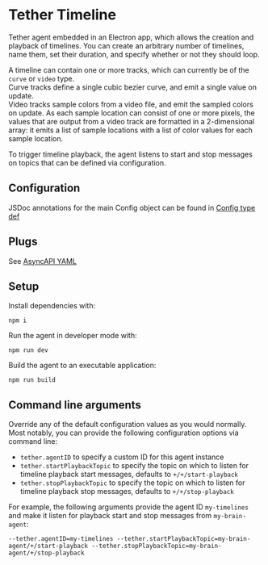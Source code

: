 # Tether Timeline
Tether agent embedded in an Electron app, which allows the creation and playback of timelines. You can create an arbitrary number of timelines, name them, set their duration, and specify whether or not they should loop.  
  
A timeline can contain one or more tracks, which can currently be of the `curve` or `video` type.  
Curve tracks define a single cubic bezier curve, and emit a single value on update.  
Video tracks sample colors from a video file, and emit the sampled colors on update. As each sample location can consist of one or more pixels, the values that are output from a video track are formatted in a 2-dimensional array: it emits a list of sample locations with a list of color values for each sample location.  
  
To trigger timeline playback, the agent listens to start and stop messages on topics that can be defined via configuration.

## Configuration
JSDoc annotations for the main Config object can be found in [Config type def](./electron/main/types.ts)

## Plugs
See [AsyncAPI YAML](./tether.yml)

## Setup
Install dependencies with:
```
npm i
```
Run the agent in developer mode with:
```
npm run dev
```
Build the agent to an executable application:
```
npm run build
```

## Command line arguments
Override any of the default configuration values as you would normally.  
Most notably, you can provide the following configuration options via command line:
- `tether.agentID` to specify a custom ID for this agent instance
- `tether.startPlaybackTopic` to specify the topic on which to listen for timeline playback start messages, defaults to `+/+/start-playback`
- `tether.stopPlaybackTopic` to specify the topic on which to listen for timeline playback stop messages, defaults to `+/+/stop-playback`
  
For example, the following arguments provide the agent ID `my-timelines` and make it listen for playback start and stop messages from `my-brain-agent`:
```
--tether.agentID=my-timelines --tether.startPlaybackTopic=my-brain-agent/+/start-playback --tether.stopPlaybackTopic=my-brain-agent/+/stop-playback
```
